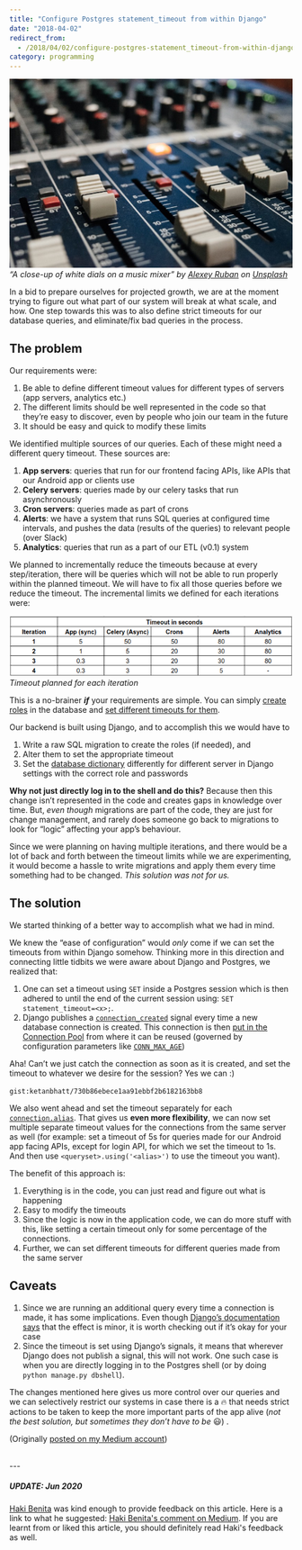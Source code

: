 ```yaml
---
title: "Configure Postgres statement_timeout from within Django"
date: "2018-04-02"
redirect_from:
  - /2018/04/02/configure-postgres-statement_timeout-from-within-django/
category: programming
---
```


![A close-up of white dials on a music mixer](./images/cover.jpeg)
*“A close-up of white dials on a music mixer” by [Alexey Ruban](https://unsplash.com/@kartochky?utm_source=medium&utm_medium=referral) on [Unsplash](https://unsplash.com?utm_source=medium&utm_medium=referral)*

In a bid to prepare ourselves for projected growth, we are at the moment trying to figure out what part of our system will break at what scale, and how. One step towards this was to also define strict timeouts for our database queries, and eliminate/fix bad queries in the process.

## The problem

Our requirements were:

1. Be able to define different timeout values for different types of servers (app servers, analytics etc.)
2. The different limits should be well represented in the code so that they’re easy to discover, even by people who join our team in the future
3. It should be easy and quick to modify these limits

We identified multiple sources of our queries. Each of these might need a different query timeout. These sources are:

1. **App servers**: queries that run for our frontend facing APIs, like APIs that our Android app or clients use
2. **Celery servers**: queries made by our celery tasks that run asynchronously
3. **Cron servers**: queries made as part of crons
4. **Alerts**: we have a system that runs SQL queries at configured time intervals, and pushes the data (results of the queries) to relevant people (over Slack)
5. **Analytics**: queries that run as a part of our ETL (v0.1) system

We planned to incrementally reduce the timeouts because at every step/iteration, there will be queries which will not be able to run properly within the planned timeout. We will have to fix all those queries before we reduce the timeout. The incremental limits we defined for each iterations were:

![Timeout planned for each iteration](./images/timeout.png)
*Timeout planned for each iteration*

This is a no-brainer **_if_** your requirements are simple. You can simply [create roles](https://www.postgresql.org/docs/9.6/static/sql-createrole.html) in the database and [set different timeouts for them](https://www.postgresql.org/docs/9.6/static/sql-alterrole.html).

Our backend is built using Django, and to accomplish this we would have to

1. Write a raw SQL migration to create the roles (if needed), and
2. Alter them to set the appropriate timeout
3. Set the [database dictionary](https://docs.djangoproject.com/en/2.0/ref/settings/#databases) differently for different server in Django settings with the correct role and passwords

**Why not just directly log in to the shell and do this?** Because then this change isn’t represented in the code and creates gaps in knowledge over time. But, _even though_ migrations are part of the code, they are just for change management, and rarely does someone go back to migrations to look for “logic” affecting your app’s behaviour.

Since we were planning on having multiple iterations, and there would be a lot of back and forth between the timeout limits while we are experimenting, it would become a hassle to write migrations and apply them every time something had to be changed. _This solution was not for us._

## The solution

We started thinking of a better way to accomplish what we had in mind.

We knew the “ease of configuration” would _only_ come if we can set the timeouts from within Django somehow. Thinking more in this direction and connecting little tidbits we were aware about Django and Postgres, we realized that:

1. One can set a timeout using `SET` inside a Postgres session which is then adhered to until the end of the current session using: `SET statement_timeout=<x>;`.
2. Django publishes a [`connection_created`](https://docs.djangoproject.com/en/1.11/ref/signals/#connection-created) signal every time a new database connection is created. This connection is then [put in the Connection Pool](https://docs.djangoproject.com/en/1.11/ref/databases/#general-notes) from where it can be reused (governed by configuration parameters like [`CONN_MAX_AGE`](https://docs.djangoproject.com/en/1.11/ref/settings/#std:setting-CONN_MAX_AGE))

Aha! Can’t we just catch the connection as soon as it is created, and set the timeout to whatever we desire for the session? Yes we can :)

`gist:ketanbhatt/730b86ebece1aa91ebbf2b6182163bb8`

We also went ahead and set the timeout separately for each [`connection.alias`](https://docs.djangoproject.com/en/2.0/topics/db/multi-db/#defining-your-databases). That gives us **even more flexibility**, we can now set multiple separate timeout values for the connections from the same server as well (for example: set a timeout of 5s for queries made for our Android app facing APIs, except for login API, for which we set the timeout to 1s. And then use `<queryset>.using('<alias>')` to use the timeout you want).

The benefit of this approach is:

1. Everything is in the code, you can just read and figure out what is happening
2. Easy to modify the timeouts
3. Since the logic is now in the application code, we can do more stuff with this, like setting a certain timeout only for some percentage of the connections.
4. Further, we can set different timeouts for different queries made from the same server

## Caveats

1. Since we are running an additional query every time a connection is made, it has some implications. Even though [Django’s documentation says](https://docs.djangoproject.com/en/2.0/ref/databases/#optimizing-postgresql-s-configuration) that the effect is minor, it is worth checking out if it’s okay for your case
2. Since the timeout is set using Django’s signals, it means that wherever Django does not publish a signal, this will not work. One such case is when you are directly logging in to the Postgres shell (or by doing `python manage.py dbshell`).

The changes mentioned here gives us more control over our queries and we can selectively restrict our systems in case there is a 🔥 that needs strict actions to be taken to keep the more important parts of the app alive (_not the best solution, but sometimes they don’t have to be_ 😃) .

(Originally [posted on my Medium account](https://medium.com/squad-engineering/configure-postgres-statement-timeouts-from-within-django-6ce4cd33678a))

<br>
---

##### UPDATE: Jun 2020
[Haki Benita](https://hakibenita.com/pages/about) was kind enough to provide feedback on this article. Here is a link to what he suggested: [Haki Benita's comment on Medium](https://medium.com/p/a3755acdf195/responses/show). If you are learnt from or liked this article, you should definitely read Haki's feedback as well.
